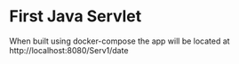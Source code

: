 # First Java Servlet



When built using docker-compose the app will be located at http://localhost:8080/Serv1/date
